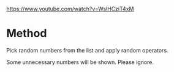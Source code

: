 https://www.youtube.com/watch?v=WslHCziT4xM

# Method

Pick random numbers from the list and apply random operators.

Some unnecessary numbers will be shown. Please ignore.